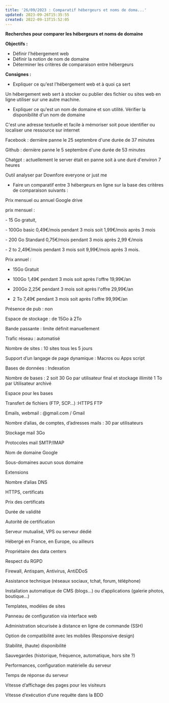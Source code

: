 ```yaml
---
title: '26/09/2023 : Comparatif hébergeurs et noms de doma...'
updated: 2023-09-26T15:35:55
created: 2022-09-13T15:52:05
---
```


**Recherches pour comparer les hébergeurs et noms de domaine**

**Objectifs :**

- Définir l'hébergement web
- Définir la notion de nom de domaine
- Déterminer les critères de comparaison entre hébergeurs

**Consignes :**

- Expliquer ce qu'est l'hébergement web et à quoi ça sert

Un hébergement web sert à stocker ou publier des fichier ou sites web en ligne utiliser sur une autre machine.

- Expliquer ce qu'est un nom de domaine et son utilité. Vérifier la disponibilité d'un nom de domaine

C'est une adresse textuelle et facile à mémoriser soit poue identifier ou localiser une ressource sur internet

Facebook : dernière panne le 25 septembre d'une durée de 37 minutes

Github : dernière panne le 5 septembre d'une durée de 53 minutes

Chatgpt : actuellement le server était en panne soit à une duré d'environ 7 heures

Outil analyser par Downfore everyone or just me

- Faire un comparatif entre 3 hébergeurs en ligne sur la base des critères de comparaison suivants :

Prix mensuel ou annuel Google drive

prix mensuel :

\- 15 Go gratuit,

\- 100Go basic 0,49€/mois pendant 3 mois soit 1,99€/mois après 3 mois

\- 200 Go Standard 0,75€/mois pendant 3 mois après 2,99 €/mois

\- 2 to 2,49€/mois pendant 3 mois soit 9,99€/mois après 3 mois.

Prix annuel :

- 15Go Gratuit

- 100Go 1,49€ pendant 3 mois soit après l'offre 19,99€/an

- 200Go 2,25€ pendant 3 mois soit après l'offre 29,99€/an

- 2 To 7,49€ pendant 3 mois soit après l'offre 99,99€/an

Présence de pub : non

Espace de stockage : de 15Go à 2To

Bande passante : limite définit manuellement

Trafic réseau : automatisé

Nombre de sites : 10 sites tous les 5 jours

Support d’un langage de page dynamique : Macros ou Apps script

Bases de données : Indexation

Nombre de bases : 2 soit 30 Go par utilisateur final et stockage illimité 1 To par Utilisateur archivé

Espace pour les bases

Transfert de fichiers (FTP, SCP…) :HTTPS FTP

Emails, webmail : @gmail.com / Gmail

Nombre d’alias, de comptes, d’adresses mails : 30 par utilisateurs

Stockage mail 3Go

Protocoles mail SMTP/IMAP

Nom de domaine Google

Sous-domaines aucun sous domaine

Extensions

Nombre d’alias DNS

HTTPS, certificats

Prix des certificats

Durée de validité

Autorité de certification

Serveur mutualisé, VPS ou serveur dédié

Hébergé en France, en Europe, ou ailleurs

Propriétaire des data centers

Respect du RGPD

Firewall, Antispam, Antivirus, AntiDDoS

Assistance technique (réseaux sociaux, tchat, forum, téléphone)

Installation automatique de CMS (blogs…) ou d’applications (galerie photos, boutique…)

Templates, modèles de sites

Panneau de configuration via interface web

Administration sécurisée à distance en ligne de commande (SSH)

Option de compatibilité avec les mobiles (Responsive design)

Stabilité, (haute) disponibilité

Sauvegardes (historique, fréquence, automatique, hors site ?)

Performances, configuration matérielle du serveur

Temps de réponse du serveur

Vitesse d’affichage des pages pour les visiteurs

Vitesse d’exécution d’une requête dans la BDD

